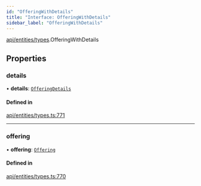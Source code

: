 ```yaml
---
id: "OfferingWithDetails"
title: "Interface: OfferingWithDetails"
sidebar_label: "OfferingWithDetails"
---
```


[api/entities/types](../../../../../modules/API/Entities/Types/Types.md).OfferingWithDetails

## Properties

### details

• **details**: [`OfferingDetails`](../../Offering/Types/OfferingDetails/OfferingDetails.md)

#### Defined in

[api/entities/types.ts:771](https://github.com/PolymeshAssociation/polymesh-sdk/blob/8a9e72221/src/api/entities/types.ts#L771)

___

### offering

• **offering**: [`Offering`](../../../../../classes/API/Entities/Offering/Offering.md)

#### Defined in

[api/entities/types.ts:770](https://github.com/PolymeshAssociation/polymesh-sdk/blob/8a9e72221/src/api/entities/types.ts#L770)
